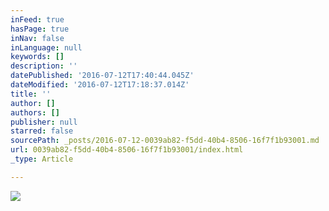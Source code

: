 ```yaml
---
inFeed: true
hasPage: true
inNav: false
inLanguage: null
keywords: []
description: ''
datePublished: '2016-07-12T17:40:44.045Z'
dateModified: '2016-07-12T17:18:37.014Z'
title: ''
author: []
authors: []
publisher: null
starred: false
sourcePath: _posts/2016-07-12-0039ab82-f5dd-40b4-8506-16f7f1b93001.md
url: 0039ab82-f5dd-40b4-8506-16f7f1b93001/index.html
_type: Article

---
```

![](https://the-grid-user-content.s3-us-west-2.amazonaws.com/4066953a-9faf-4919-8c0d-f0d0719f083e.jpg)